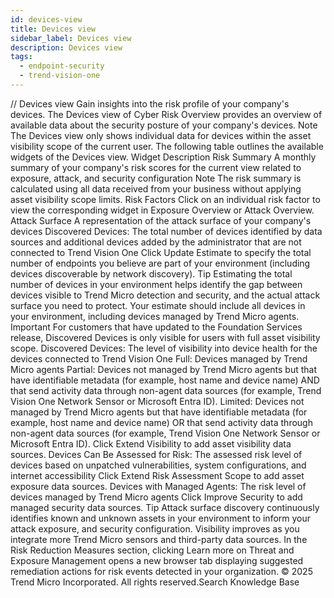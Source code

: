 ```yaml
---
id: devices-view
title: Devices view
sidebar_label: Devices view
description: Devices view
tags:
  - endpoint-security
  - trend-vision-one
---
```


/*<![CDATA[*/ $('#title').html($('meta[name=map-description]').attr('content')); /*]]>*/ Devices view Gain insights into the risk profile of your company's devices. The Devices view of Cyber Risk Overview provides an overview of available data about the security posture of your company's devices. Note The Devices view only shows individual data for devices within the asset visibility scope of the current user. The following table outlines the available widgets of the Devices view. Widget Description Risk Summary A monthly summary of your company's risk scores for the current view related to exposure, attack, and security configuration Note The risk summary is calculated using all data received from your business without applying asset visibility scope limits. Risk Factors Click on an individual risk factor to view the corresponding widget in Exposure Overview or Attack Overview. Attack Surface A representation of the attack surface of your company's devices Discovered Devices: The total number of devices identified by data sources and additional devices added by the administrator that are not connected to Trend Vision One Click Update Estimate to specify the total number of endpoints you believe are part of your environment (including devices discoverable by network discovery). Tip Estimating the total number of devices in your environment helps identify the gap between devices visible to Trend Micro detection and security, and the actual attack surface you need to protect. Your estimate should include all devices in your environment, including devices managed by Trend Micro agents. Important For customers that have updated to the Foundation Services release, Discovered Devices is only visible for users with full asset visibility scope. Discovered Devices: The level of visibility into device health for the devices connected to Trend Vision One Full: Devices managed by Trend Micro agents Partial: Devices not managed by Trend Micro agents but that have identifiable metadata (for example, host name and device name) AND that send activity data through non-agent data sources (for example, Trend Vision One Network Sensor or Microsoft Entra ID). Limited: Devices not managed by Trend Micro agents but that have identifiable metadata (for example, host name and device name) OR that send activity data through non-agent data sources (for example, Trend Vision One Network Sensor or Microsoft Entra ID). Click Extend Visibility to add asset visibility data sources. Devices Can Be Assessed for Risk: The assessed risk level of devices based on unpatched vulnerabilities, system configurations, and internet accessibility Click Extend Risk Assessment Scope to add asset exposure data sources. Devices with Managed Agents: The risk level of devices managed by Trend Micro agents Click Improve Security to add managed security data sources. Tip Attack surface discovery continuously identifies known and unknown assets in your environment to inform your attack exposure, and security configuration. Visibility improves as you integrate more Trend Micro sensors and third-party data sources. In the Risk Reduction Measures section, clicking Learn more on Threat and Exposure Management opens a new browser tab displaying suggested remediation actions for risk events detected in your organization. © 2025 Trend Micro Incorporated. All rights reserved.Search Knowledge Base